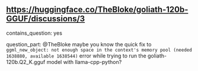 ## https://huggingface.co/TheBloke/goliath-120b-GGUF/discussions/3

contains_question: yes

question_part: @TheBloke maybe you know the quick fix to ``` ggml_new_object: not enough space in the context's memory pool (needed 1638880, available 1638544) ``` error while trying to run the goliath-120b.Q2_K.gguf model with llama-cpp-python?